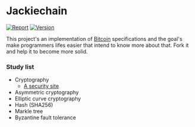 <h1 align="left">Jackiechain</h1>
<p align="left">
<a href="https://goreportcard.com/report/github.com/guiferpa/jackiechain"><img src="https://goreportcard.com/badge/github.com/guiferpa/jackiechain?1=1" alt="Report"></a>
<a href="#"><img src="https://img.shields.io/badge/version-0.0.1-brightgreen.svg" alt="Version"></a>
</p>

This project's an implementation of [Bitcoin](https://bitcoin.org/en/) specifications and the goal's make programmers lifes easier that intend to know more about that. Fork it and help it to become more solid.

### Study list

- Cryptography
  - [A security site](https://asecuritysite.com/golang/)
- Asymmetric cryptography
- Elliptic curve cryptography
- Hash (SHA256)
- Markle tree
- Byzantine fault tolerance
